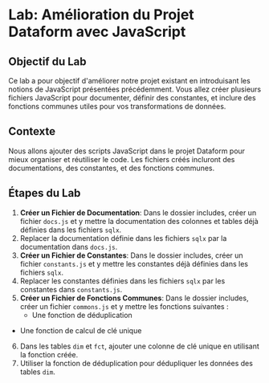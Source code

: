 # Lab: Amélioration du Projet Dataform avec JavaScript
## Objectif du Lab
Ce lab a pour objectif d'améliorer notre projet existant en introduisant les notions de JavaScript présentées précédemment. Vous allez créer plusieurs fichiers JavaScript pour documenter, définir des constantes, et inclure des fonctions communes utiles pour vos transformations de données.

## Contexte
Nous allons ajouter des scripts JavaScript dans le projet Dataform pour mieux organiser et réutiliser le code. Les fichiers créés incluront des documentations, des constantes, et des fonctions communes.

## Étapes du Lab
1. **Créer un Fichier de Documentation**: Dans le dossier includes, créer un fichier `docs.js` et y mettre la documentation des colonnes et tables déjà définies dans les fichiers `sqlx`.
2. Replacer la documentation définie dans les fichiers `sqlx` par la documentation dans `docs.js`.
3. **Créer un Fichier de Constantes**: Dans le dossier includes, créer un fichier `constants.js` et y mettre les constantes déjà définies dans les fichiers `sqlx`.
4. Replacer les constantes définies dans les fichiers `sqlx` par les constantes dans `constants.js`.
5. **Créer un Fichier de Fonctions Communes**: Dans le dossier includes, créer un fichier `commons.js` et y mettre les fonctions suivantes :
   * Une fonction de déduplication
  * Une fonction de calcul de clé unique
6. Dans les tables `dim` et `fct`, ajouter une colonne de clé unique en utilisant la fonction créée.
7. Utiliser la fonction de déduplication pour dédupliquer les données des tables `dim`.